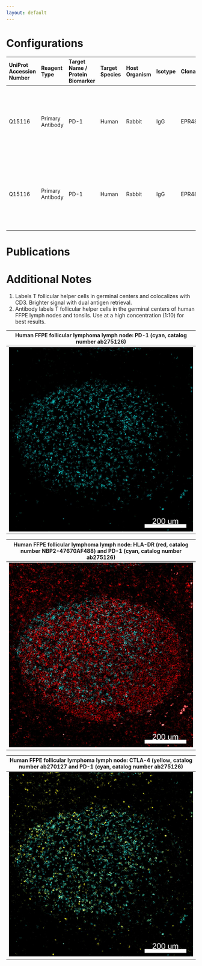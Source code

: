 ```yaml
---
layout: default
---
```


# Configurations

| UniProt Accession Number   | Reagent Type     | Target Name / Protein Biomarker   | Target Species   | Host Organism   | Isotype   | Clonality   | Vendor   | Catalog Number   | Conjugate   | RRID       | Availability   | Method         | Tissue Preservation   | Target Tissue   | Tissue State   | Detergent         | Antigen Retrieval Conditions                                                               | Dye Inactivation Conditions   | Recommend   | Agree               | Disagree   | Contributor         | Notes       |
|:---------------------------|:-----------------|:----------------------------------|:-----------------|:----------------|:----------|:------------|:---------|:-----------------|:------------|:-----------|:---------------|:---------------|:----------------------|:----------------|:---------------|:------------------|:-------------------------------------------------------------------------------------------|:------------------------------|:------------|:--------------------|:-----------|:--------------------|:------------|
| Q15116                     | Primary Antibody | PD-1                              | Human            | Rabbit          | IgG       | EPR4877(2)  | Abcam    | ab275126         | AF555       | AB_2728811 | Stock          | Cell DIVE-IBEX | FFPE                  | Tonsil          | NA             | 0.3% Triton-X-100 | pH 6 for 30 minutes ER1 (AF9961) and pH 9 for 30 minutes ER2 (AF9640) using the Leica Bond | 1 mg/ml LiBH4 15 minutes      | Yes         | [0000-0003-4379-8967](https://orcid.org/0000-0003-4379-8967) | NA         | [0000-0003-4379-8967](https://orcid.org/0000-0003-4379-8967) | [1](#notes) |
| Q15116                     | Primary Antibody | PD-1                              | Human            | Rabbit          | IgG       | EPR4877(2)  | Abcam    | ab275126         | AF555       | AB_2728811 | Stock          | Multiplexed 2D Imaging | FFPE                  | Lymph node      | Follicular Lymphoma | 0.3% Triton-X-100 | pH 6 for 30 minutes ER1 (AF9961) and pH 9 for 30 minutes ER2 (AF9640) using the Leica Bond | NA                            | Yes         | [0000-0003-4379-8967](https://orcid.org/0000-0003-4379-8967) | NA         | [0000-0003-4379-8967](https://orcid.org/0000-0003-4379-8967) |   [2](#notes) |

# Publications



# Additional Notes

<a name="notes"></a>
1. Labels T follicular helper cells in germinal centers and colocalizes with CD3. Brighter signal with dual antigen retrieval.
2. Antibody labels T follicular helper cells in the germinal centers of human FFPE lymph nodes and tonsils. Use at a high concentration (1:10) for best results.

| Human FFPE follicular lymphoma lymph node: PD-1 (cyan, catalog number ab275126) |
|:-------:|
| ![](PD1_AF555_FL_Lymph_Node.jpg) |

| Human FFPE follicular lymphoma lymph node: HLA-DR (red, catalog number NBP2-47670AF488) and PD-1 (cyan, catalog number ab275126) |
|:-------:|
| ![](../HLA-DR_AF488/HLA-DR_AF488_PD1_AF555_FL_Lymph_Node.jpg) |

| Human FFPE follicular lymphoma lymph node: CTLA-4 (yellow, catalog number ab270127 and PD-1 (cyan, catalog number ab275126) |
|:-------:|
| ![](../CTLA4_AF647/CTLA-4_AF647_PD1_AF555_FL_Lymph_Node.jpg) |
